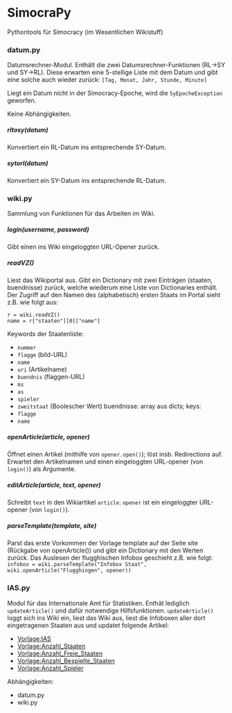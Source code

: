 # SimocraPy
Pythontools für Simocracy (im Wesentlichen Wikistuff)

### datum.py
Datumsrechner-Modul.
Enthält die zwei Datumsrechner-Funktionen (RL->SY und SY->RL).
Diese erwarten eine 5-stellige Liste mit dem Datum und gibt eine solche auch wieder zurück:
`[Tag, Monat, Jahr, Stunde, Minute]`

Liegt ein Datum nicht in der Simocracy-Epoche, wird die `SyEpocheException` geworfen.

Keine Abhängigkeiten.


##### rltosy(datum)
Konvertiert ein RL-Datum ins entsprechende SY-Datum.


##### sytorl(datum)
Konvertiert ein SY-Datum ins entsprechende RL-Datum.



### wiki.py
Sammlung von Funktionen für das Arbeiten im Wiki.


##### login(username, password)
Gibt einen ins Wiki eingeloggten URL-Opener zurück.


##### readVZ()
Liest das Wikiportal aus.
Gibt ein Dictionary mit zwei Einträgen (staaten, buendnisse) zurück, welche wiederum eine Liste von Dictionaries enthält.
Der Zugriff auf den Namen des (alphabetisch) ersten Staats im Portal sieht z.B. wie folgt aus:
```
r = wiki.readVZ()
name = r["staaten"][0]["name"]
```

Keywords der Staatenliste:
* `nummer`
* `flagge` (bild-URL)
* `name`
* `uri` (Artikelname)
* `buendnis` (flaggen-URL)
* `ms`
* `as`
* `spieler`
* `zweitstaat` (Boolescher Wert)
buendnisse: array aus dicts; keys:
* `flagge`
* `name`


##### openArticle(article, opener)
Öffnet einen Artikel (mithilfe von `opener.open()`); löst insb. Redirections auf.
Erwartet den Artikelnamen und einen eingeloggten URL-opener (von `login()`) als Argumente.


##### editArticle(article, text, opener)
Schreibt `text` in den Wikiartikel `article`. `opener` ist ein eingeloggter URL-opener (von `login()`).


##### parseTemplate(template, site)
Parst das erste Vorkommen der Vorlage template auf der Seite site (Rückgabe von openArticle()) und gibt ein Dictionary mit den Werten zurück.
Das Auslesen der flugghischen Infobox geschieht z.B. wie folgt:
`infobox = wiki.parseTemplate("Infobox Staat", wiki.openArticle("Flugghingen", opener))`



### IAS.py
Modul für das Internationale Amt für Statistiken. Enthät lediglich `updateArticle()` und dafür notwendige Hilfsfunktionen.
`updateArticle()` loggt sich ins Wiki ein, liest das Wiki aus, liest die Infoboxen aller dort eingetragenen Staaten aus und updatet folgende Artikel:
* [Vorlage:IAS](simocracy.de/Vorlage:IAS)
* [Vorlage:Anzahl_Staaten](simocracy.de/Vorlage:Anzahl_Staaten)
* [Vorlage:Anzahl_Freie_Staaten](simocracy.de/Vorlage:Anzahl_Freie_Staaten)
* [Vorlage:Anzahl_Bespielte_Staaten](simocracy.de/Vorlage:Anzahl_Bespielte_Staaten)
* [Vorlage:Anzahl_Spieler](simocracy.de/Vorlage:Anzahl_Spieler)

Abhängigkeiten:
* datum.py
* wiki.py
